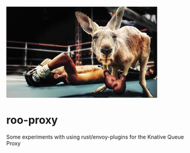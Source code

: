 ![roo-proxy](docs/roo.jpg)

# roo-proxy

Some experiments with using rust/envoy-plugins for the Knative Queue Proxy



